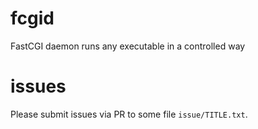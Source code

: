 # fcgid
FastCGI daemon runs any executable in a controlled way

# issues
Please submit issues via PR to some file `issue/TITLE.txt`.
